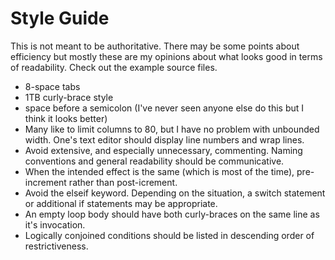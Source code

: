 # Style Guide
This is not meant to be authoritative. There may be some points about efficiency but mostly these are my opinions about what looks good in terms of readability. Check out the example source files.

* 8-space tabs
* 1TB curly-brace style
* space before a semicolon (I've never seen anyone else do this but I think it looks better)
* Many like to limit columns to 80, but I have no problem with unbounded width. One's text editor should display line numbers and wrap lines.
* Avoid extensive, and especially unnecessary, commenting. Naming conventions and general readability should be communicative.
* When the intended effect is the same (which is most of the time), pre-increment rather than post-icrement.
* Avoid the elseif keyword. Depending on the situation, a switch statement or additional if statements may be appropriate.
* An empty loop body should have both curly-braces on the same line as it's invocation.
* Logically conjoined conditions should be listed in descending order of restrictiveness.
